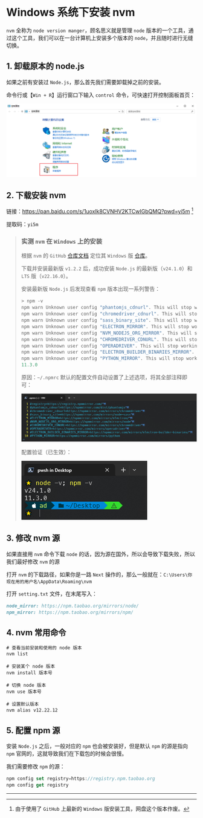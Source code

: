 # Windows 系统下安装 nvm

`nvm` 全称为 `node version manger`，顾名思义就是管理 `node` 版本的一个工具，通过这个工具，我们可以在一台计算机上安装多个版本的 `node`，并且随时进行无缝切换。



## 1.  卸载原本的 node.js

如果之前有安装过 `Node.js`，那么首先我们需要卸载掉之前的安装。

命令行或【`Win + R`】运行窗口下输入 `control` 命令，可快速打开控制面板首页：

![](../assets/4.5.png)



## 2. 下载安装 nvm

链接：https://pan.baidu.com/s/1uoxlk8CVNHV2KTCwIGbQMQ?pwd=yi5m [^1]

提取码：`yi5m`

> ### **实测 `nvm` 在 `Windows` 上的安装**
>
> 根据 `nvm` 的 `GitHub` [仓库文档](https://github.com/nvm-sh/nvm) 定位其 `Windows` 版 [仓库](https://github.com/coreybutler/nvm-windows)。
>
> 下载并安装最新版 `v1.2.2` 后，成功安装 `Node.js` 的最新版（`v24.1.0`）和 `LTS` 版（`v22.16.0`）。
>
> 安装最新版 `Node.js` 后发现查看 `npm` 版本出现一系列警告：
>
> ```powershell
> > npm -v
> npm warn Unknown user config "phantomjs_cdnurl". This will stop working in the next major version of npm.
> npm warn Unknown user config "chromedriver_cdnurl". This will stop working in the next major version of npm.
> npm warn Unknown user config "sass_binary_site". This will stop working in the next major version of npm.
> npm warn Unknown user config "ELECTRON_MIRROR". This will stop working in the next major version of npm.
> npm warn Unknown user config "NVM_NODEJS_ORG_MIRROR". This will stop working in the next major version of npm.
> npm warn Unknown user config "CHROMEDRIVER_CDNURL". This will stop working in the next major version of npm.
> npm warn Unknown user config "OPERADRIVER". This will stop working in the next major version of npm.
> npm warn Unknown user config "ELECTRON_BUILDER_BINARIES_MIRROR". This will stop working in the next major version of npm.
> npm warn Unknown user config "PYTHON_MIRROR". This will stop working in the next major version of npm.
> 11.3.0
> ```
>
> 原因：`~/.npmrc` 默认的配置文件自动设置了上述选项，将其全部注释即可：
>
> ![](../assets/4.6.png)
>
> 配置验证（已生效）：
>
> ![](../assets/4.7.png)



## 3. 修改 nvm 源

如果直接用 `nvm` 命令下载 `node` 的话，因为源在国外，所以会导致下载失败，所以我们最好修改 `nvm` 的源

打开 `nvm` 的下载路径，如果你是一路 `Next` 操作的，那么一般就在：`C:\Users\你现在用的用户名\AppData\Roaming\nvm`

打开 `setting.txt` 文件，在末尾写入：

```markdown
node_mirror: https://npm.taobao.org/mirrors/node/
npm_mirror: https://npm.taobao.org/mirrors/npm/
```



## 4. nvm 常用命令

```shell
# 查看当前安装和使用的 node 版本
nvm list

# 安装某个 node 版本
nvm install 版本号

# 切换 node 版本
nvm use 版本号

# 设置默认版本
nvm alias v12.22.12
```



## 5. 配置 npm 源

安装 `Node.js` 之后，一般对应的 `npm` 也会被安装好，但是默认 `npm` 的源是指向 `npm` 官网的，这就导致我们在下载包的时候会很慢。

我们需要修改 `npm` 的源：

```js
npm config set registry=https://registry.npm.taobao.org
npm config get registry
```



---

[^1]: 由于使用了 `GitHub` 上最新的 `Windows` 版安装工具，网盘这个版本作废。



